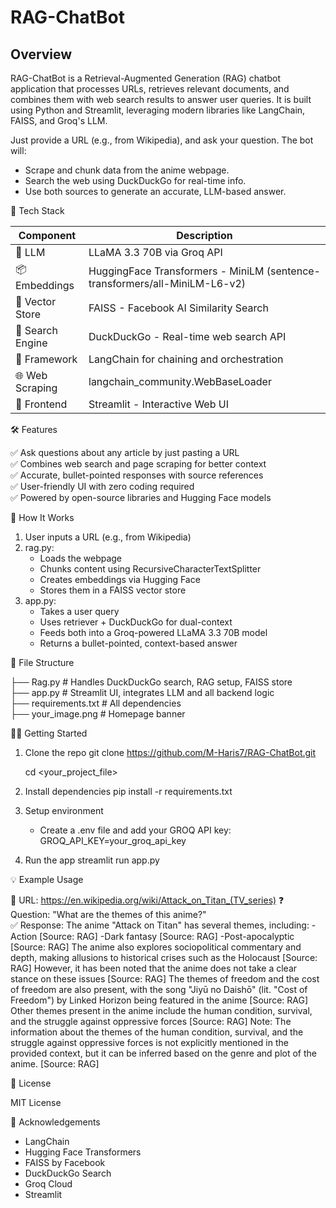 # RAG-ChatBot

## Overview
RAG-ChatBot is a Retrieval-Augmented Generation (RAG) chatbot application that processes URLs, retrieves relevant documents, and combines them with web search results to answer user queries. It is built using Python and Streamlit, leveraging modern libraries like LangChain, FAISS, and Groq's LLM.


Just provide a URL (e.g., from Wikipedia), and ask your question. The bot will:
- Scrape and chunk data from the anime webpage.
- Search the web using DuckDuckGo for real-time info.
- Use both sources to generate an accurate, LLM-based answer.

🚀 Tech Stack

| Component              | Description                                                                 |
|------------------------|-----------------------------------------------------------------------------|
| 🧠 LLM                 | LLaMA 3.3 70B via Groq API                                                   |
| 📦 Embeddings          | HuggingFace Transformers - MiniLM (sentence-transformers/all-MiniLM-L6-v2) |
| 🧩 Vector Store        | FAISS - Facebook AI Similarity Search                                       |
| 🔎 Search Engine       | DuckDuckGo - Real-time web search API                                       |
| 🧱 Framework           | LangChain for chaining and orchestration                                   |
| 🌐 Web Scraping        | langchain_community.WebBaseLoader                                           |
| 🎨 Frontend            | Streamlit - Interactive Web UI                                              |

🛠️ Features

✅ Ask questions about any article by just pasting a URL  
✅ Combines web search and page scraping for better context  
✅ Accurate, bullet-pointed responses with source references  
✅ User-friendly UI with zero coding required  
✅ Powered by open-source libraries and Hugging Face models  



🧪 How It Works

1. User inputs a URL (e.g., from Wikipedia)
2. rag.py:
   - Loads the webpage
   - Chunks content using RecursiveCharacterTextSplitter
   - Creates embeddings via Hugging Face
   - Stores them in a FAISS vector store
3. app.py:
   - Takes a user query
   - Uses retriever + DuckDuckGo for dual-context
   - Feeds both into a Groq-powered LLaMA 3.3 70B model
   - Returns a bullet-pointed, context-based answer

📂 File Structure

├── Rag.py                # Handles DuckDuckGo search, RAG setup, FAISS store  
├── app.py                # Streamlit UI, integrates LLM and all backend logic  
├── requirements.txt      # All dependencies  
├── your_image.png        # Homepage banner

🧑‍💻 Getting Started

1. Clone the repo
   git clone https://github.com/M-Haris7/RAG-ChatBot.git
   
   cd <your_project_file>

3. Install dependencies
   pip install -r requirements.txt

4. Setup environment
   - Create a .env file and add your GROQ API key:
     GROQ_API_KEY=your_groq_api_key

5. Run the app
   streamlit run app.py

💡 Example Usage

🔗 URL: https://en.wikipedia.org/wiki/Attack_on_Titan_(TV_series)
❓ Question: "What are the themes of this anime?"  
✅ Response:
The anime "Attack on Titan" has several themes, including:
-Action [Source: RAG]
-Dark fantasy [Source: RAG]
-Post-apocalyptic [Source: RAG]
The anime also explores sociopolitical commentary and depth, making allusions to historical crises such as the Holocaust [Source: RAG]
However, it has been noted that the anime does not take a clear stance on these issues [Source: RAG]
The themes of freedom and the cost of freedom are also present, with the song "Jiyū no Daishō" (lit. "Cost of Freedom") by Linked Horizon being featured in the anime [Source: RAG]
Other themes present in the anime include the human condition, survival, and the struggle against oppressive forces [Source: RAG]
Note: The information about the themes of the human condition, survival, and the struggle against oppressive forces is not explicitly mentioned in the provided context, but it can be inferred based on the genre and plot of the anime. [Source: RAG]



🧾 License

MIT License

🙌 Acknowledgements

- LangChain
- Hugging Face Transformers
- FAISS by Facebook
- DuckDuckGo Search
- Groq Cloud
- Streamlit

